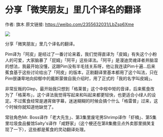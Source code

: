 # 分享「微笑朋友」里几个译名的翻译

作者: 旗木
原文链接: https://weibo.com/2355632031/LbZsp6Xme

![](/image/分享「微笑朋友」里几个译名的翻译.webp)

分享「微笑朋友」里几个译名的翻译。

Pim译为「阿皮」是经过了一番讨论来着，我们觉得直译为「皮姆」有失这个小粉人的可爱，大家脑暴了「屁姆」「阿平」这些译法。「阿平」是漫迪灵魂译者井脑湿的想法，我最开始没懂，这跟Pim没有半毛钱关系呀，他让我连读Pim十遍…后来蕉食基于这些讨论给出了「阿皮」的版本，正剧翻译里基本都用了这个叫法，只在Pim很谦卑地向抑郁中的戴斯蒙做自我介绍时，用了正式的「我的名字叫皮姆」。

非常反叛的Glep，最开始我只想到「格莱普」这个中规中矩的音译，后来蕉食改为了「格莱布」，这个译法我觉得写起来和叫起来都更轻快，也更适合小绿人的设定。不过蕉食经常是通宵做字幕，迷迷糊糊的时候会搞个什么「格雷普」过来，这个时候你就知道他缺觉了。

常驻角色Mr. Boss译作「老大先生」、第3集里废宅男Shrimp译作「虾楠」、第5集里垃圾食品餐馆Salty's译作「咸野家」（这个梗还在第8集撒旦点外卖那里搞笑复现了一下），这些都是蕉食的灵动翻译处理。
